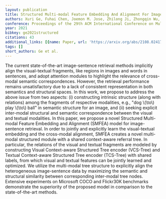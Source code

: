 ```yaml
---
layout: publication
title: Structured Multi-modal Feature Embedding And Alignment For Image-sentence Retrieval
authors: Xuri Ge, Fuhai Chen, Joemon M. Jose, Zhilong Ji, Zhongqin Wu, Xiao Liu
conference: Proceedings of the 29th ACM International Conference on Multimedia
year: 2021
bibkey: ge2021structured
citations: 43
additional_links: [{name: Paper, url: 'https://arxiv.org/abs/2108.02417'}]
tags: []
short_authors: Ge et al.
---
```

The current state-of-the-art image-sentence retrieval methods implicitly
align the visual-textual fragments, like regions in images and words in
sentences, and adopt attention modules to highlight the relevance of
cross-modal semantic correspondences. However, the retrieval performance
remains unsatisfactory due to a lack of consistent representation in both
semantics and structural spaces. In this work, we propose to address the above
issue from two aspects: (i) constructing intrinsic structure (along with
relations) among the fragments of respective modalities, e.g., "dog \\(\to\\) play
\\(\to\\) ball" in semantic structure for an image, and (ii) seeking explicit
inter-modal structural and semantic correspondence between the visual and
textual modalities. In this paper, we propose a novel Structured Multi-modal
Feature Embedding and Alignment (SMFEA) model for image-sentence retrieval. In
order to jointly and explicitly learn the visual-textual embedding and the
cross-modal alignment, SMFEA creates a novel multi-modal structured module with
a shared context-aware referral tree. In particular, the relations of the
visual and textual fragments are modeled by constructing Visual Context-aware
Structured Tree encoder (VCS-Tree) and Textual Context-aware Structured Tree
encoder (TCS-Tree) with shared labels, from which visual and textual features
can be jointly learned and optimized. We utilize the multi-modal tree structure
to explicitly align the heterogeneous image-sentence data by maximizing the
semantic and structural similarity between corresponding inter-modal tree
nodes. Extensive experiments on Microsoft COCO and Flickr30K benchmarks
demonstrate the superiority of the proposed model in comparison to the
state-of-the-art methods.
